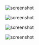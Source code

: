                                       
![screenshot](https://i.imgur.com/PmlvblF.png)

![screenshot](https://i.imgur.com/LfB5Yqt.png)

![screenshot](https://i.imgur.com/rrxdcv6.png)

![screenshot](https://i.imgur.com/IFDjo9l.png)
